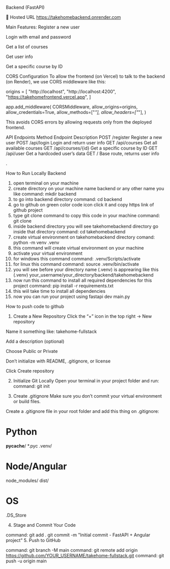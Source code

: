 Backend (FastAPI)

🔗 Hosted URL
https://takehomebackend.onrender.com

Main Features:
Register a new user

Login with email and password

Get a list of courses

Get user info

Get a specific course by ID

CORS Configuration
To allow the frontend (on Vercel) to talk to the backend (on Render), we use CORS middleware like this:

origins = [
    "http://localhost",
    "http://localhost:4200",
    "https://takehomefrontend.vercel.app",
]

app.add_middleware(
    CORSMiddleware,
    allow_origins=origins,
    allow_credentials=True,
    allow_methods=["*"],
    allow_headers=["*"],
)

This avoids CORS errors by allowing requests only from the deployed frontend.

API Endpoints
Method	Endpoint	Description
POST	/register	Register a new user
POST	/api/login	Login and return user info
GET	/api/courses	Get all available courses
GET	/api/courses/{id}	Get a specific course by ID
GET	/api/user	Get a hardcoded user’s data
GET	/	Base route, returns user info

.

How to Run Locally
Backend
1. open terminal on your machine
2. create directory on your machine name backend or any other name you like
  command: mkdir backend
3. to go into backend directory
  command: cd backend
4. go to github on green color code icon click it and copy https link of github project
5. type git clone command to copy this code in your machine
  command: git clone <paste that_copied_link>
6. inside backend directory you will see takehomebackend directory go inside that directory
  command: cd takehomebackend
7. create virtual environment on takehomebackend directory
   comand: python -m venv .venv
8. this command will create virtual environment on your machine
9. activate your virtual environment
10. for windows this command
    command: .venv/Scripts/activate
11. for linux this command
    command: source .venv/bin/activate
12. you will see before your directory name (.venv) is apprearing like this (.venv) your_username/your_directory/backend/takehomebackend
13. now run this command to install all required dependencies for this project
    command: pip install -r requirements.txt
14. this wiil take time to install all dependencies
15. now you can run your project using
    fastapi dev main.py

How to push code to github

1. Create a New Repository
Click the “+” icon in the top right → New repository

Name it something like:
takehome-fullstack

Add a description (optional)

Choose Public or Private

Don’t initialize with README, .gitignore, or license

Click Create repository

2. Initialize Git Locally
Open your terminal in your project folder and run:
command: git init

3. Create .gitignore
Make sure you don’t commit your virtual environment or build files.

Create a .gitignore file in your root folder and add this thing on .gitignore:

# Python
__pycache__/
*.pyc
.venv/

# Node/Angular
node_modules/
dist/

# OS
.DS_Store

4. Stage and Commit Your Code

command: git add .
git commit -m "Initial commit - FastAPI + Angular project"
5. Push to GitHub

command: git branch -M main
command: git remote add origin https://github.com/YOUR_USERNAME/takehome-fullstack.git
command: git push -u origin main






